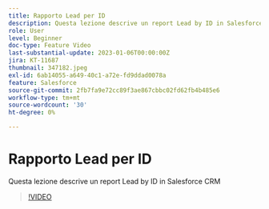 ```yaml
---
title: Rapporto Lead per ID
description: Questa lezione descrive un report Lead by ID in Salesforce CRM
role: User
level: Beginner
doc-type: Feature Video
last-substantial-update: 2023-01-06T00:00:00Z
jira: KT-11687
thumbnail: 347182.jpeg
exl-id: 6ab14055-a649-40c1-a72e-fd9ddad0078a
feature: Salesforce
source-git-commit: 2fb7fa9e72cc89f3ae867cbbc02fd62fb4b485e6
workflow-type: tm+mt
source-wordcount: '30'
ht-degree: 0%

---
```


# Rapporto Lead per ID

Questa lezione descrive un report Lead by ID in Salesforce CRM

>[!VIDEO](https://video.tv.adobe.com/v/347182/?quality=12&learn=on)

